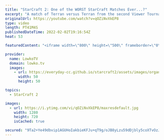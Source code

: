 ```yaml
---
title: "StarCraft 2: One of the WORST StarCraft Matches Ever...?"
excerpt: "A match of Terran versus Terran from the second Viewer Tournament... One of the absolute worst games of StarCraft 2 I've ever seen.  Support my work on Patreon: https://www.patreon.com/lowkotv Become a YouTube member: https://lowko.tv/join  More Lowko: https://youtube.com/morelowko Lowko Clips: https://www.youtube.com/lowkoclips"
originalUrl: https://youtube.com/watch?v=qOZiNvXkEP8
type: video
length: PT41M4S
publishedDateTime: 2022-02-02T19:16:54Z
heat: 53

featuredContent: "<iframe width=\"800\" height=\"500\" frameborder=\"0\" src=\"https://www.youtube.com/embed/qOZiNvXkEP8\" allow=\"accelerometer; autoplay; encrypted-media; gyroscope; picture-in-picture\" allowfullscreen></iframe>"

provider:
  name: LowkoTV
  domain: lowko.tv
  images:
    - url: https://everyday-cc.github.io/starcraft2/assets/images/organizations/lowko.tv-50x50.jpg
      width: 50
      height: 50

topics:
  - StarCraft 2

images:
  - url: https://i.ytimg.com/vi/qOZiNvXkEP8/maxresdefault.jpg
    width: 1280
    height: 720
    isCached: true

secured: "9Ta2+Ye49dbvip1AGUHoIakbieKFJu+qT9g/oJB8yLzu59dDjbly5coXTvOzJHx0LLyJpK2n4kg2+trQqWCHOObA3mtGKZBGEfEEpKbHqSest0217K9WlHlV2PYxEugzYIaTXbDVpP7MPkC5QGhkwKI6Mh0yjYzfBIlqpT0zahivPLaaY7xE77DseKXufxpZL4kL8Kbi+IDAymEpZD0YSvZYt0ihUSbci3mGLVq9Yel/xRHdPIMf4iwwGUQctfwKi2spi0Hmtl4JDR4vlJeRR3W7BEpscD0IOGpNeesJ1NmFkQ4Ov1+axdjfAAS99tIs02F+0Xvm+i3bVOHjAPBDQp+yN6T/ED2s/54LKtYlJiBx2F7wMCWVRiyfL7oD0i1SYSB014AqiEqV6GFFH6TffBMd4OJmep3ratEtregGvQVnvTYV4aeBhsw8AjgVuCq3;u9pDMzvYzJUVOxsiabJAjA=="
---
```


